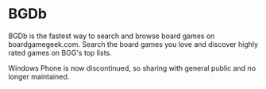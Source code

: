 # BGDb
BGDb is the fastest way to search and browse board games on boardgamegeek.com. Search the board games you love and discover highly rated games on BGG's top lists.

Windows Phone is now discontinued, so sharing with general public and no longer maintained.